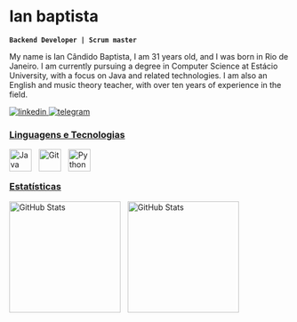#  Ian baptista

**`Backend Developer | Scrum master`**

My name is Ian Cândido Baptista, I am 31 years old, and I was born in Rio de Janeiro. I am currently pursuing a degree in Computer Science at Estácio University, with a focus on Java and related technologies. I am also an English and music theory teacher, with over ten years of experience in the field.

<p align="left">
    <a href="https://www.linkedin.com/in/ian-baptista-053304239/">
        <img 
            alt="linkedin" 
            title="linkedin" 
            src="https://img.shields.io/badge/LinkedIn-0077B5?style=for-the-badge&logo=linkedin&logoColor=white"
        />
       
<a href="https://t.me/ianbaptista">
        <img 
            alt="telegram" 
            title="telegram" 
            src="https://img.shields.io/badge/Telegram-2CA5E0?style=for-the-badge&logo=telegram&logoColor=white"

            

---


###  Linguagens e Tecnologias


<img
    align="left"
    alt="Java"
    title="Java"
    width="40px"
    style="padding-right: 10px;"
    src="https://cdn.jsdelivr.net/gh/devicons/devicon@latest/icons/java/java-original.svg"
/>        

<img 
    align="left" 
    alt="Git" 
    title="Git"
    width="40px" 
    style="padding-right: 10px;" 
    src="https://cdn.jsdelivr.net/gh/devicons/devicon@latest/icons/git/git-original.svg" 
/>
<img 
    align="left" 
    alt="Python" 
    title="Python"
    width="40px" 
    style="padding-right: 10px;" 
    src="https://cdn.jsdelivr.net/gh/devicons/devicon@latest/icons/python/python-original.svg" 
/>

<br/>
<br/>

###  Estatísticas

<p>
  <img 
    align="left" 
    alt="GitHub Stats" 
    height="200" 
    style="padding-right: 10px;" 
    src="https://github-readme-stats.vercel.app/api?username=IanBaptista&show_icons=true&theme=tokyonight&include_all_commits=true&locale=pt-br" 
  />

<img 
      align="left" 
      alt="GitHub Stats" 
      height="200" 
      src="https://github-readme-stats.vercel.app/api/top-langs/?username=IanBaptista&theme=tokyonight&custom_title=Tecnologias&langs_count=9" 
  />

</p>

